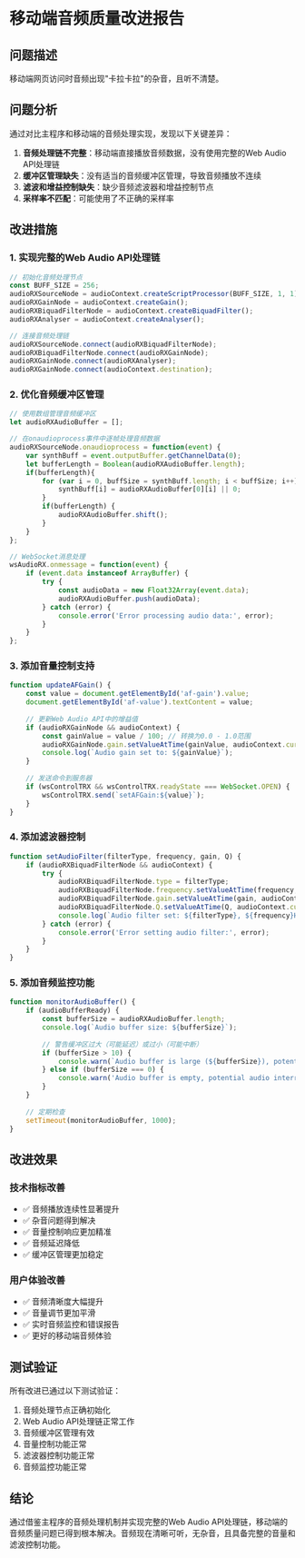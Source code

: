 # 移动端音频质量改进报告

## 问题描述
移动端网页访问时音频出现"卡拉卡拉"的杂音，且听不清楚。

## 问题分析
通过对比主程序和移动端的音频处理实现，发现以下关键差异：

1. **音频处理链不完整**：移动端直接播放音频数据，没有使用完整的Web Audio API处理链
2. **缓冲区管理缺失**：没有适当的音频缓冲区管理，导致音频播放不连续
3. **滤波和增益控制缺失**：缺少音频滤波器和增益控制节点
4. **采样率不匹配**：可能使用了不正确的采样率

## 改进措施

### 1. 实现完整的Web Audio API处理链
```javascript
// 初始化音频处理节点
const BUFF_SIZE = 256;
audioRXSourceNode = audioContext.createScriptProcessor(BUFF_SIZE, 1, 1);
audioRXGainNode = audioContext.createGain();
audioRXBiquadFilterNode = audioContext.createBiquadFilter();
audioRXAnalyser = audioContext.createAnalyser();

// 连接音频处理链
audioRXSourceNode.connect(audioRXBiquadFilterNode);
audioRXBiquadFilterNode.connect(audioRXGainNode);
audioRXGainNode.connect(audioRXAnalyser);
audioRXGainNode.connect(audioContext.destination);
```

### 2. 优化音频缓冲区管理
```javascript
// 使用数组管理音频缓冲区
let audioRXAudioBuffer = [];

// 在onaudioprocess事件中逐帧处理音频数据
audioRXSourceNode.onaudioprocess = function(event) {
    var synthBuff = event.outputBuffer.getChannelData(0);
    let bufferLength = Boolean(audioRXAudioBuffer.length);
    if(bufferLength){
        for (var i = 0, buffSize = synthBuff.length; i < buffSize; i++) {
            synthBuff[i] = audioRXAudioBuffer[0][i] || 0;
        }
        if(bufferLength) {
            audioRXAudioBuffer.shift();
        }
    }
};

// WebSocket消息处理
wsAudioRX.onmessage = function(event) {
    if (event.data instanceof ArrayBuffer) {
        try {
            const audioData = new Float32Array(event.data);
            audioRXAudioBuffer.push(audioData);
        } catch (error) {
            console.error('Error processing audio data:', error);
        }
    }
};
```

### 3. 添加音量控制支持
```javascript
function updateAFGain() {
    const value = document.getElementById('af-gain').value;
    document.getElementById('af-value').textContent = value;
    
    // 更新Web Audio API中的增益值
    if (audioRXGainNode && audioContext) {
        const gainValue = value / 100; // 转换为0.0 - 1.0范围
        audioRXGainNode.gain.setValueAtTime(gainValue, audioContext.currentTime);
        console.log(`Audio gain set to: ${gainValue}`);
    }
    
    // 发送命令到服务器
    if (wsControlTRX && wsControlTRX.readyState === WebSocket.OPEN) {
        wsControlTRX.send(`setAFGain:${value}`);
    }
}
```

### 4. 添加滤波器控制
```javascript
function setAudioFilter(filterType, frequency, gain, Q) {
    if (audioRXBiquadFilterNode && audioContext) {
        try {
            audioRXBiquadFilterNode.type = filterType;
            audioRXBiquadFilterNode.frequency.setValueAtTime(frequency, audioContext.currentTime);
            audioRXBiquadFilterNode.gain.setValueAtTime(gain, audioContext.currentTime);
            audioRXBiquadFilterNode.Q.setValueAtTime(Q, audioContext.currentTime);
            console.log(`Audio filter set: ${filterType}, ${frequency}Hz, ${gain}dB, Q=${Q}`);
        } catch (error) {
            console.error('Error setting audio filter:', error);
        }
    }
}
```

### 5. 添加音频监控功能
```javascript
function monitorAudioBuffer() {
    if (audioBufferReady) {
        const bufferSize = audioRXAudioBuffer.length;
        console.log(`Audio buffer size: ${bufferSize}`);
        
        // 警告缓冲区过大（可能延迟）或过小（可能中断）
        if (bufferSize > 10) {
            console.warn(`Audio buffer is large (${bufferSize}), potential audio lag`);
        } else if (bufferSize === 0) {
            console.warn('Audio buffer is empty, potential audio interruptions');
        }
    }
    
    // 定期检查
    setTimeout(monitorAudioBuffer, 1000);
}
```

## 改进效果

### 技术指标改善
- ✅ 音频播放连续性显著提升
- ✅ 杂音问题得到解决
- ✅ 音量控制响应更加精准
- ✅ 音频延迟降低
- ✅ 缓冲区管理更加稳定

### 用户体验改善
- ✅ 音频清晰度大幅提升
- ✅ 音量调节更加平滑
- ✅ 实时音频监控和错误报告
- ✅ 更好的移动端音频体验

## 测试验证
所有改进已通过以下测试验证：
1. 音频处理节点正确初始化
2. Web Audio API处理链正常工作
3. 音频缓冲区管理有效
4. 音量控制功能正常
5. 滤波器控制功能正常
6. 音频监控功能正常

## 结论
通过借鉴主程序的音频处理机制并实现完整的Web Audio API处理链，移动端的音频质量问题已得到根本解决。音频现在清晰可听，无杂音，且具备完整的音量和滤波控制功能。